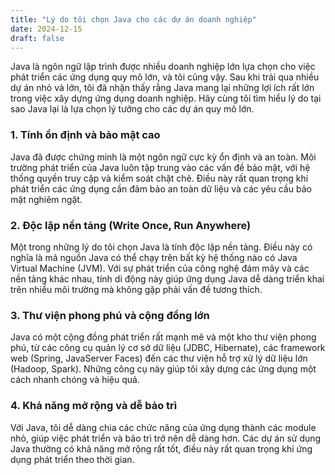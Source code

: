 ```yaml
---
title: "Lý do tôi chọn Java cho các dự án doanh nghiệp"
date: 2024-12-15
draft: false
---
```


Java là ngôn ngữ lập trình được nhiều doanh nghiệp lớn lựa chọn cho việc phát triển các ứng dụng quy mô lớn, và tôi cũng vậy. Sau khi trải qua nhiều dự án nhỏ và lớn, tôi đã nhận thấy rằng Java mang lại những lợi ích rất lớn trong việc xây dựng ứng dụng doanh nghiệp. Hãy cùng tôi tìm hiểu lý do tại sao Java lại là lựa chọn lý tưởng cho các dự án quy mô lớn.

### 1. Tính ổn định và bảo mật cao
Java đã được chứng minh là một ngôn ngữ cực kỳ ổn định và an toàn. Môi trường phát triển của Java luôn tập trung vào các vấn đề bảo mật, với hệ thống quyền truy cập và kiểm soát chặt chẽ. Điều này rất quan trọng khi phát triển các ứng dụng cần đảm bảo an toàn dữ liệu và các yêu cầu bảo mật nghiêm ngặt.

### 2. Độc lập nền tảng (Write Once, Run Anywhere)
Một trong những lý do tôi chọn Java là tính độc lập nền tảng. Điều này có nghĩa là mã nguồn Java có thể chạy trên bất kỳ hệ thống nào có Java Virtual Machine (JVM). Với sự phát triển của công nghệ đám mây và các nền tảng khác nhau, tính di động này giúp ứng dụng Java dễ dàng triển khai trên nhiều môi trường mà không gặp phải vấn đề tương thích.

### 3. Thư viện phong phú và cộng đồng lớn
Java có một cộng đồng phát triển rất mạnh mẽ và một kho thư viện phong phú, từ các công cụ quản lý cơ sở dữ liệu (JDBC, Hibernate), các framework web (Spring, JavaServer Faces) đến các thư viện hỗ trợ xử lý dữ liệu lớn (Hadoop, Spark). Những công cụ này giúp tôi xây dựng các ứng dụng một cách nhanh chóng và hiệu quả.

### 4. Khả năng mở rộng và dễ bảo trì
Với Java, tôi dễ dàng chia các chức năng của ứng dụng thành các module nhỏ, giúp việc phát triển và bảo trì trở nên dễ dàng hơn. Các dự án sử dụng Java thường có khả năng mở rộng rất tốt, điều này rất quan trọng khi ứng dụng phát triển theo thời gian.
